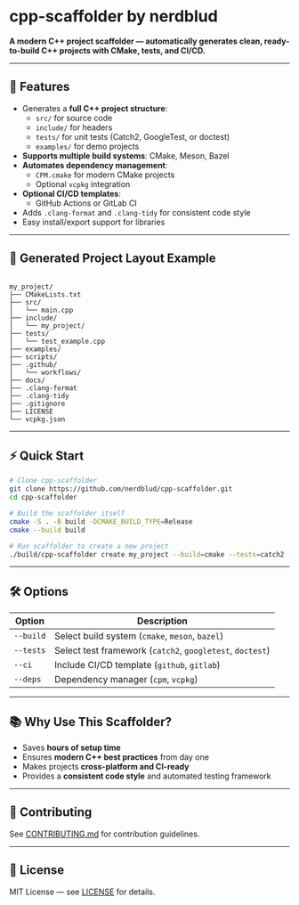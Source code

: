 # cpp-scaffolder by nerdblud

**A modern C++ project scaffolder — automatically generates clean, ready-to-build C++ projects with CMake, tests, and CI/CD.**

---

## 🚀 Features

* Generates a **full C++ project structure**:
  * `src/` for source code
  * `include/` for headers
  * `tests/` for unit tests (Catch2, GoogleTest, or doctest)
  * `examples/` for demo projects
* **Supports multiple build systems**: CMake, Meson, Bazel
* **Automates dependency management**:
  * `CPM.cmake` for modern CMake projects
  * Optional `vcpkg` integration
* **Optional CI/CD templates**:
  * GitHub Actions or GitLab CI
* Adds `.clang-format` and `.clang-tidy` for consistent code style
* Easy install/export support for libraries

---

## 📂 Generated Project Layout Example

```

my_project/
├── CMakeLists.txt
├── src/
│   └── main.cpp
├── include/
│   └── my_project/
├── tests/
│   └── test_example.cpp
├── examples/
├── scripts/
├── .github/
│   └── workflows/
├── docs/
├── .clang-format
├── .clang-tidy
├── .gitignore
├── LICENSE
└── vcpkg.json

````

---

## ⚡ Quick Start

```bash
# Clone cpp-scaffolder
git clone https://github.com/nerdblud/cpp-scaffolder.git
cd cpp-scaffolder

# Build the scaffolder itself
cmake -S . -B build -DCMAKE_BUILD_TYPE=Release
cmake --build build

# Run scaffolder to create a new project
./build/cpp-scaffolder create my_project --build=cmake --tests=catch2 --ci=github
````

---

## 🛠 Options

| Option    | Description                                               |
| --------- | --------------------------------------------------------- |
| `--build` | Select build system (`cmake`, `meson`, `bazel`)           |
| `--tests` | Select test framework (`catch2`, `googletest`, `doctest`) |
| `--ci`    | Include CI/CD template (`github`, `gitlab`)               |
| `--deps`  | Dependency manager (`cpm`, `vcpkg`)                       |

---

## 📚 Why Use This Scaffolder?

* Saves **hours of setup time**
* Ensures **modern C++ best practices** from day one
* Makes projects **cross-platform and CI-ready**
* Provides a **consistent code style** and automated testing framework

---

## 🤝 Contributing

See [CONTRIBUTING.md](CONTRIBUTING.md) for contribution guidelines.

---

## 📄 License

MIT License — see [LICENSE](LICENSE) for details.